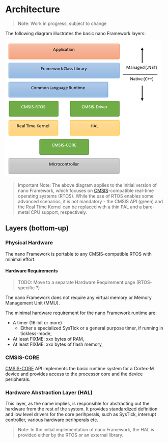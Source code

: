 # Architecture

> Note: Work in progress, subject to change

The following diagram illustrates the basic nano Framework layers:

![Architecture](architecture.png)

> Important Note: The above diagram applies to the initial version of nano Framework,
which focuses on [CMSIS](http://www.keil.com/pack/doc/CMSIS/General/html/index.html)-compatible
real-time operating systems (RTOS). While the use of RTOS enables some advanced
scenarios, it is not mandatory - the CMSIS API (green) and the Real Time Kernel
can be replaced with a thin PAL and a bare-metal CPU support, respectively.

## Layers (bottom-up)

### Physical Hardware

The nano Framework is portable to any CMSIS-compatible RTOS with minimal effort.

#### Hardware Requirements

> TODO: Move to a separate Hardware Requirement page (RTOS-specific ?)

The nano Framework does not require any virtual memory or Memory Management Unit
(MMU).

The minimal hardware requirement for the nano Framework runtime are:
* A timer (16-bit or more)
    * Either a specialized SysTick or a general purpose timer, if running in tickless-mode,
* At least FIXME: xxx bytes of RAM,
* At least FIXME: xxx bytes of flash memory,

### CMSIS-CORE

[CMSIS-CORE](http://www.keil.com/pack/doc/CMSIS/Core/html/index.html) API implements
the basic runtime system for a Cortex-M device and provides access to the processor
core and the device peripherals.

### Hardware Abstraction Layer (HAL)

This layer, as the name implies, is responsible for abstracting out the hardware
from the rest of the system. It provides standardized definition and low level
drivers for the core perihperals, such as SysTick, interrupt controller, various
hardware perihperals etc.

> Note: In the initial implementation of nano Framework, the HAL is provided
either by the RTOS or an external library.

